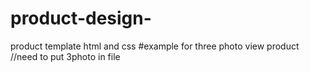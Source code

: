 # product-design-
product template html and css
#example for three photo view product 
//need to put 3photo in file
